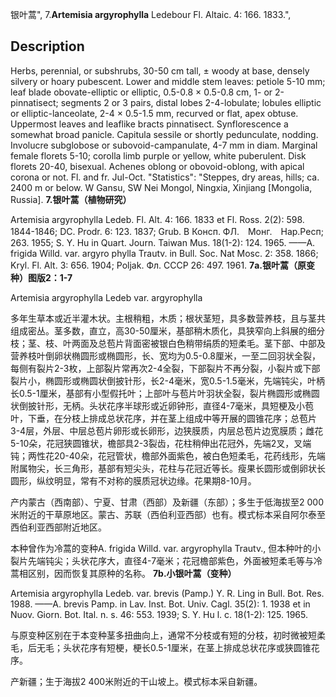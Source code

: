 银叶蒿",
7.**Artemisia argyrophylla** Ledebour Fl. Altaic. 4: 166. 1833.",

## Description
Herbs, perennial, or subshrubs, 30-50 cm tall, ± woody at base, densely silvery or hoary pubescent. Lower and middle stem leaves: petiole 5-10 mm; leaf blade obovate-elliptic or elliptic, 0.5-0.8 × 0.5-0.8 cm, 1- or 2-pinnatisect; segments 2 or 3 pairs, distal lobes 2-4-lobulate; lobules elliptic or elliptic-lanceolate, 2-4 × 0.5-1.5 mm, recurved or flat, apex obtuse. Uppermost leaves and leaflike bracts pinnatisect. Synflorescence a somewhat broad panicle. Capitula sessile or shortly pedunculate, nodding. Involucre subglobose or subovoid-campanulate, 4-7 mm in diam. Marginal female florets 5-10; corolla limb purple or yellow, white puberulent. Disk florets 20-40, bisexual. Achenes oblong or obovoid-oblong, with apical corona or not. Fl. and fr. Jul-Oct.
  "Statistics": "Steppes, dry areas, hills; ca. 2400 m or below. W Gansu, SW Nei Mongol, Ningxia, Xinjiang [Mongolia, Russia].
**7.银叶蒿（植物研究）**

Artemisia argyrophylla Ledeb. Fl. Alt. 4: 166. 1833 et Fl. Ross. 2(2): 598. 1844-1846; DC. Prodr. 6: 123. 1837; Grub. В Консп. ФЛ.　Монг.　Нар.Респ; 263. 1955; S. Y. Hu in Quart. Journ. Taiwan Mus. 18(1-2): 124. 1965. ——A. frigida Willd. var. argyro phylla Trautv. in Bull. Soc. Nat Mosc. 2: 358. 1866; Kryl. Fl. Alt. 3: 656. 1904; Poljak. Фл. СССР 26: 497. 1961.
**7a.银叶蒿（原变种）图版2：1-7**

Artemisia argyrophylla Ledeb var. argyrophylla

多年生草本或近半灌木状。主根稍粗，木质；根状茎短，具多数营养枝，且与茎共组成密丛。茎多数，直立，高30-50厘米，基部稍木质化，具狭窄向上斜展的细分枝；茎、枝、叶两面及总苞片背面密被银白色稍带绢质的短柔毛。茎下部、中部及营养枝叶倒卵状椭圆形或椭圆形，长、宽均为0.5-0.8厘米，一至二回羽状全裂，每侧有裂片2-3枚，上部裂片常再次2-4全裂，下部裂片不再分裂，小裂片或下部裂片小，椭圆形或椭圆状倒披针形，长2-4毫米，宽0.5-1.5毫米，先端钝尖，叶柄长0.5-1厘米，基部有小型假托叶；上部叶与苞片叶羽状全裂，裂片椭圆形或椭圆状倒披针形，无柄。头状花序半球形或近卵钟形，直径4-7毫米，具短梗及小苞叶，下垂，在分枝上排成总状花序，并在茎上组成中等开展的圆锥花序；总苞片3-4层，外层、中层总苞片卵形或长卵形，边狭膜质，内层总苞片边宽膜质；雌花5-10朵，花冠狭圆锥状，檐部具2-3裂齿，花柱稍伸出花冠外，先端2叉，叉端钝；两性花20-40朵，花冠管状，檐部外面紫色，被白色短柔毛，花药线形，先端附属物尖，长三角形，基部有短尖头，花柱与花冠近等长。瘦果长圆形或倒卵状长圆形，纵纹明显，常有不对称的膜质冠状边缘。花果期8-10月。

产内蒙古（西南部）、宁夏、甘肃（西部）及新疆（东部）；多生于低海拔至2 000米附近的干草原地区。蒙古、苏联（西伯利亚西部）也有。模式标本采自阿尔泰至西伯利亚西部附近地区。

本种曾作为冷蒿的变种A. frigida Willd. var. argyrophylla Trautv., 但本种叶的小裂片先端钝尖；头状花序大，直径4-7毫米；花冠檐部紫色，外面被短柔毛等与冷蒿相区别，因而恢复其原种的名称。
**7b.小银叶蒿（变种）**

Artemisia argyrophylla Ledeb. var. brevis (Pamp.) Y. R. Ling in Bull. Bot. Res. 1988. ——A. brevis Pamp. in Lav. Inst. Bot. Univ. Cagl. 35(2): 1. 1938 et in Nuov. Giorn. Bot. Ital. n. s. 46: 553. 1939; S. Y. Hu l. c. 18(1-2): 125. 1965.

与原变种区别在于本变种茎多扭曲向上，通常不分枝或有短的分枝，初时微被短柔毛，后无毛；头状花序有短梗，梗长0.5-1厘米，在茎上排成总状花序或狭圆锥花序。

产新疆；生于海拔2 400米附近的干山坡上。模式标本采自新疆。
